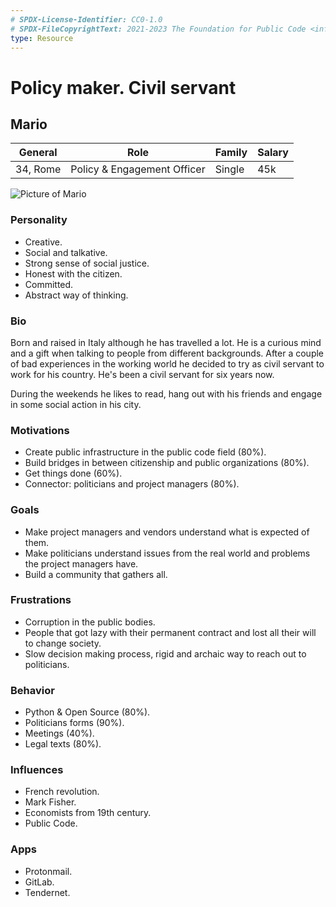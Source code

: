 ```yaml
---
# SPDX-License-Identifier: CC0-1.0
# SPDX-FileCopyrightText: 2021-2023 The Foundation for Public Code <info@publiccode.net>
type: Resource
---
```


# Policy maker. Civil servant

## Mario

| General                                  | Role | Family |  Salary   |
| ------------------------------------- | ---------------------------------- | -------- | --- |
| 34, Rome | Policy & Engagement Officer                                | Single    |   45k  |

![Picture of Mario](https://images.unsplash.com/photo-1605462863863-10d9e47e15ee?ixlib=rb-1.2.1&ixid=MnwxMjA3fDB8MHxwaG90by1wYWdlfHx8fGVufDB8fHx8&auto=format&fit=crop&w=3870&q=80)

### Personality

* Creative.
* Social and talkative.
* Strong sense of social justice.
* Honest with the citizen.
* Committed.
* Abstract way of thinking.

### Bio

Born and raised in Italy although he has travelled a lot. He is a curious mind and a gift when talking to people from different backgrounds. After a couple of bad experiences in the working world he decided to try as civil servant to work for his country. He's been a civil servant for six years now.

During the weekends he likes to read, hang out with his friends and engage in some social action in his city.

### Motivations

* Create public infrastructure in the public code field (80%).
* Build bridges in between citizenship and public organizations (80%).
* Get things done (60%).
* Connector: politicians and project managers (80%).

### Goals

* Make project managers and vendors understand what is expected of them.
* Make politicians understand issues from the real world and problems the project managers have.
* Build a community that gathers all.

### Frustrations

* Corruption in the public bodies.
* People that got lazy with their permanent contract and lost all their will to change society.
* Slow decision making process, rigid and archaic way to reach out to politicians.

### Behavior

* Python & Open Source (80%).
* Politicians forms (90%).
* Meetings (40%).
* Legal texts (80%).

### Influences

* French revolution.
* Mark Fisher.
* Economists from 19th century.
* Public Code.

### Apps

* Protonmail.
* GitLab.
* Tendernet.
